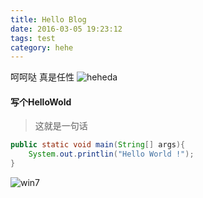 ```yaml
---
title: Hello Blog
date: 2016-03-05 19:23:12
tags: test
category: hehe
---
```

呵呵哒 真是任性  ![heheda](http://static.tieba.baidu.com/tb/editor/images/client/image_emoticon25.png)
<!-- more -->
#### 写个HelloWold
> 这就是一句话

```java
public static void main(String[] args){
	System.out.printlin("Hello World !");
}
```

![win7](http://nightfarmer.github.io/public/static/image/yoo.png)

